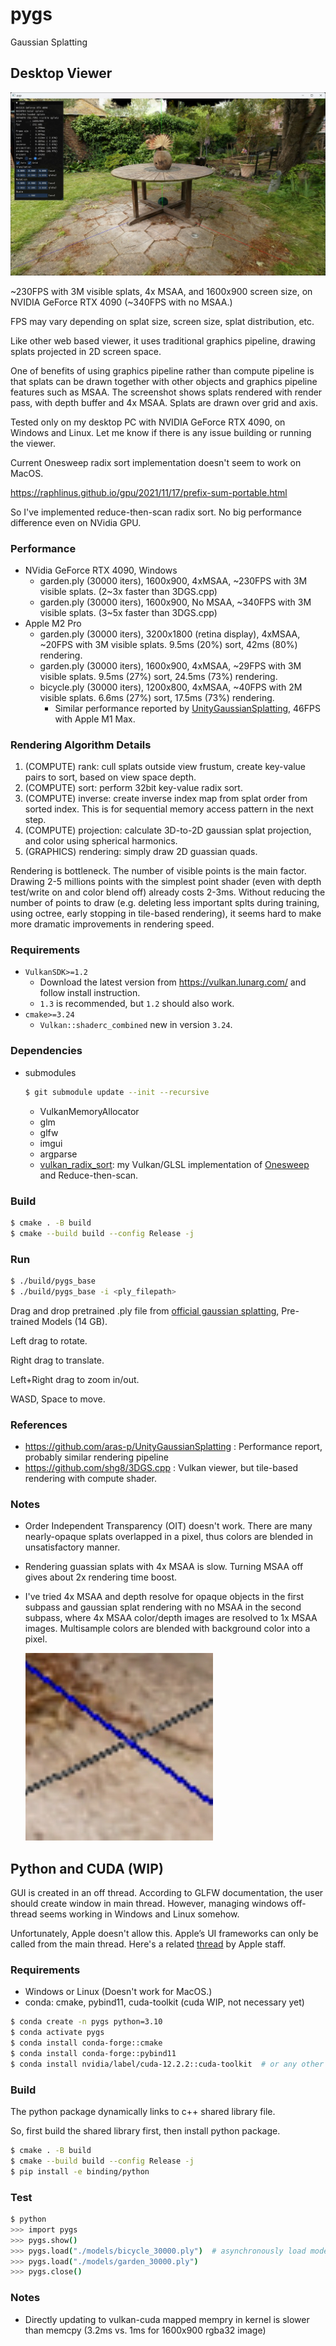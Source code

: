 # pygs
Gaussian Splatting

## Desktop Viewer

![](/media/screenshot-fast2.jpg)

~230FPS with 3M visible splats, 4x MSAA, and 1600x900 screen size, on NVIDIA GeForce RTX 4090 (~340FPS with no MSAA.)

FPS may vary depending on splat size, screen size, splat distribution, etc.

Like other web based viewer, it uses traditional graphics pipeline, drawing splats projected in 2D screen space.

One of benefits of using graphics pipeline rather than compute pipeline is that splats can be drawn together with other objects and graphics pipeline features such as MSAA.
The screenshot shows splats rendered with render pass, with depth buffer and 4x MSAA. Splats are drawn over grid and axis.

Tested only on my desktop PC with NVIDIA GeForce RTX 4090, on Windows and Linux. Let me know if there is any issue building or running the viewer.

Current Onesweep radix sort implementation doesn't seem to work on MacOS.

https://raphlinus.github.io/gpu/2021/11/17/prefix-sum-portable.html

So I've implemented reduce-then-scan radix sort. No big performance difference even on NVidia GPU.


### Performance
- NVidia GeForce RTX 4090, Windows
  - garden.ply (30000 iters), 1600x900, 4xMSAA, ~230FPS with 3M visible splats. (2~3x faster than 3DGS.cpp)
  - garden.ply (30000 iters), 1600x900, No MSAA, ~340FPS with 3M visible splats. (3~5x faster than 3DGS.cpp)
- Apple M2 Pro
  - garden.ply (30000 iters), 3200x1800 (retina display), 4xMSAA, ~20FPS with 3M visible splats. 9.5ms (20%) sort, 42ms (80%) rendering.
  - garden.ply (30000 iters), 1600x900, 4xMSAA, ~29FPS with 3M visible splats. 9.5ms (27%) sort, 24.5ms (73%) rendering.
  - bicycle.ply (30000 iters), 1200x800, 4xMSAA, ~40FPS with 2M visible splats. 6.6ms (27%) sort, 17.5ms (73%) rendering.
    - Similar performance reported by [UnityGaussianSplatting](https://github.com/aras-p/UnityGaussianSplatting), 46FPS with Apple M1 Max.


### Rendering Algorithm Details
1. (COMPUTE) rank: cull splats outside view frustum, create key-value pairs to sort, based on view space depth.
1. (COMPUTE) sort: perform 32bit key-value radix sort.
1. (COMPUTE) inverse: create inverse index map from splat order from sorted index. This is for sequential memory access pattern in the next step.
1. (COMPUTE) projection: calculate 3D-to-2D gaussian splat projection, and color using spherical harmonics.
1. (GRAPHICS) rendering: simply draw 2D guassian quads.

Rendering is bottleneck.
The number of visible points is the main factor.
Drawing 2-5 millions points with the simplest point shader (even with depth test/write on and color blend off) already costs 2-3ms.
Without reducing the number of points to draw (e.g. deleting less important splts during training, using octree, early stopping in tile-based rendering), it seems hard to make more dramatic improvements in rendering speed.


### Requirements
- `VulkanSDK>=1.2`
  - Download the latest version from https://vulkan.lunarg.com/ and follow install instruction.
  - `1.3` is recommended, but `1.2` should also work.
- `cmake>=3.24`
  - `Vulkan::shaderc_combined` new in version `3.24`.


### Dependencies
- submodules
  ```bash
  $ git submodule update --init --recursive
  ```
  - VulkanMemoryAllocator
  - glm
  - glfw
  - imgui
  - argparse
  - [vulkan_radix_sort](https://github.com/jaesung-cs/vulkan_radix_sort): my Vulkan/GLSL implementation of [Onesweep](https://research.nvidia.com/publication/2022-06_onesweep-faster-least-significant-digit-radix-sort-gpus) and Reduce-then-scan.


### Build
```bash
$ cmake . -B build
$ cmake --build build --config Release -j
```


### Run
```bash
$ ./build/pygs_base
$ ./build/pygs_base -i <ply_filepath>
```
Drag and drop pretrained .ply file from [official gaussian splatting](https://github.com/graphdeco-inria/gaussian-splatting), Pre-trained Models (14 GB).

Left drag to rotate.

Right drag to translate.

Left+Right drag to zoom in/out.

WASD, Space to move.


### References
- https://github.com/aras-p/UnityGaussianSplatting : Performance report, probably similar rendering pipeline
- https://github.com/shg8/3DGS.cpp : Vulkan viewer, but tile-based rendering with compute shader.


### Notes
- Order Independent Transparency (OIT) doesn't work. There are many nearly-opaque splats overlapped in a pixel, thus colors are blended in unsatisfactory manner.

- Rendering guassian splats with 4x MSAA is slow. Turning MSAA off gives about 2x rendering time boost.

- I've tried 4x MSAA and depth resolve for opaque objects in the first subpass and gaussian splat rendering with no MSAA in the second subpass, where 4x MSAA color/depth images are resolved to 1x MSAA images. Multisample colors are blended with background color into a pixel.

    ![](/media/depth_resolve.jpg)


## Python and CUDA (WIP)

GUI is created in an off thread.
According to GLFW documentation, the user should create window in main thread.
However, managing windows off-thread seems working in Windows and Linux somehow.

Unfortunately, Apple doesn't allow this.
Apple’s UI frameworks can only be called from the main thread.
Here's a related [thread](https://forums.developer.apple.com/forums/thread/659010) by Apple staff.


### Requirements

- Windows or Linux (Doesn't work for MacOS.)
- conda: cmake, pybind11, cuda-toolkit (cuda WIP, not necessary yet)
```bash
$ conda create -n pygs python=3.10
$ conda activate pygs
$ conda install conda-forge::cmake
$ conda install conda-forge::pybind11
$ conda install nvidia/label/cuda-12.2.2::cuda-toolkit  # or any other version
```


### Build

The python package dynamically links to c++ shared library file.

So, first build the shared library first, then install python package.

```bash
$ cmake . -B build
$ cmake --build build --config Release -j
$ pip install -e binding/python
```


### Test

```bash
$ python
>>> import pygs
>>> pygs.show()
>>> pygs.load("./models/bicycle_30000.ply")  # asynchronously load model to viewer
>>> pygs.load("./models/garden_30000.ply")
>>> pygs.close()
```


### Notes
- Directly updating to vulkan-cuda mapped mempry in kernel is slower than memcpy (3.2ms vs. 1ms for 1600x900 rgba32 image)
